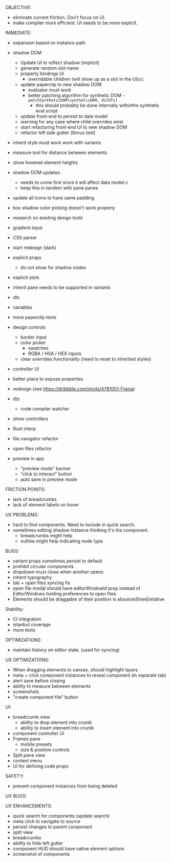 OBJECTIVE:

- eliminate current friction. Don't focus on UI.
- make compiler more efficient. UI needs to be more explicit.

IMMEDIATE:

- expansion based on instance path

- shadow DOM
  - Update UI to reflect shadow (implicit)
  - generate random slot name
  - property bindings UI
    - overridable children (will show up as a slot in the UI)cc
  - update paperclip to new shadow DOM
    - evaluator must work
    - better patching algorithm for synthetic DOM - `patchSyntheticDOM(syntheticDOM, dslOTs)`
      - this should probably be done internally withinthe synthetic eval script
  - update front-end to persist to data model
  - warning for any case where child overrides exist
  - start refactoring front-end UI to new shadow DOM
  - refactor left side gutter (litmus test)

* inherit style must work work with variants
* measure tool for distance between elements
* show hovered element heights
* shadow DOM updates.
  - needs to come first since it will affect data model c
  - keep this in tandem with pane panes
* update all icons to have same padding
* box shadow color picking doesn't work properly
* research on existing design tools
* gradient input
* CSS parser

* start redesign (dark)

- explicit props
  - do not show for shadow nodes
- explicit slots

- inherit pane needs to be supported in variants

- dts
- variables
- more paperclip tests
- design controls
  - border input
  - color picker
    - swatches
    - RGBA / HSA / HEX inputs
  - clear overrides functionality (need to reset to inherited styles)
- controller UI
- better place to expose properties
- redesign (see https://dribbble.com/shots/4781001-Figma)
- dts
  - code compiler watcher
- show controllers
- Rust interp
- file navigator refactor
- open files refactor
- preview in app
  - "preview mode" banner
  - "click to interact" button
  - auto save in preview mode

FRICTION POINTS:

- lack of breadcrumbs
- lack of element labels on hover

UX PROBLEMS:

- hard to find components. Need to include in quick search.
- sometimes editing shadow instance thinking it's the component.
  - breadcrumbs might help
  - outline might help indicating node type

BUGS:

- variant props sometimes persist to default
- prohibit circular components
- dropdown must close when another opens
- inherit typography
- tab + open files syncing fix
- open file modal should have editorWindowId prop instead of EditorWindows holding preferences to open files.
- Elements should be draggable of their position is absolute|fixed|relative

Stability:

- CI integration
- istanbul coverage
- more tests

OPTIMIZATIONS:

- maintain history on editor state. (used for syncing)

UX OPTIMIZATIONS:

- When dragging elements to canvas, should highlight layers
- meta + click component instances to reveal component (in separate tab)
- alert save before closing
- ability to measure between elements
- screenshots
- "create component file" button

UI:

- breadcrumb view
  - ability to drop element into crumb
  - ability to insert element into crumb
- component controller UI
- Frames pane
  - mobile presets
  - size & position controls
- Split pane view
- context menu
- UI for defining code props

SAFETY:

- prevent component instances from being deleted

UX BUGS:

UX ENHANCEMENTS:

- quick search for components (update search)
- meta click to navigate to source
- persist changes to parent component
- split view
- breadcrumbs
- ability to hide left gutter
- component HUD should have native element options
- screenshot of components
